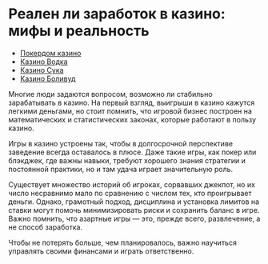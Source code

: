 # Реален ли заработок в казино: мифы и реальность
- [Покердом казино](https://4pd-stat.com/click/66978cbb6bcc63613724a78d/125/14411/subaccount)
- [Казино Водка](https://vodka2.xyz?id=5120)
- [Казино Сука](https://s-way-e.com/?source=sait&pid=223164)
- [Казино Боливуд](https://provision-treasure.top?ref=fap_w36174p129_default)

Многие люди задаются вопросом, возможно ли стабильно зарабатывать в казино. На первый взгляд, выигрыши в казино кажутся легкими деньгами, но стоит помнить, что игровой бизнес построен на математических и статистических законах, которые работают в пользу казино.

Игры в казино устроены так, чтобы в долгосрочной перспективе заведение всегда оставалось в плюсе. Даже такие игры, как покер или блэкджек, где важны навыки, требуют хорошего знания стратегии и постоянной практики, но и там удача играет значительную роль.

Существует множество историй об игроках, сорвавших джекпот, но их число несравнимо мало по сравнению с числом тех, кто проигрывает деньги. Однако, грамотный подход, дисциплина и установка лимитов на ставки могут помочь минимизировать риски и сохранить баланс в игре. Важно помнить, что азартные игры — это, прежде всего, развлечение, а не способ заработка.

Чтобы не потерять больше, чем планировалось, важно научиться управлять своими финансами и играть ответственно.
